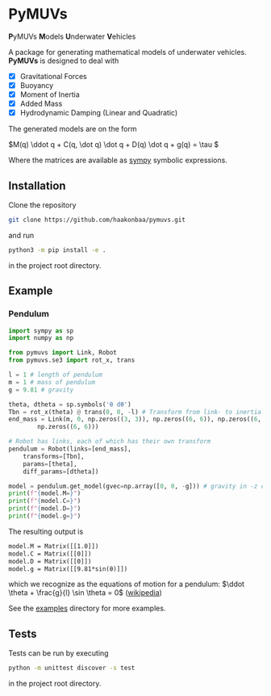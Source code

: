 # PyMUVs

**P**yMUVs **M**odels **U**nderwater **V**ehicles

A package for generating mathematical models of underwater vehicles. **PyMUVs**
is designed to deal with
- [x] Gravitational Forces
- [x] Buoyancy
- [x] Moment of Inertia
- [x] Added Mass
- [x] Hydrodynamic Damping (Linear and Quadratic)

The generated models are on the form

$M(q) \ddot q + C(q, \dot q) \dot q + D(q) \dot q + g(q) = \tau $

Where the matrices are available as [sympy](https://www.sympy.org/en/index.html) symbolic expressions.

## Installation

Clone the repository
```bash
git clone https://github.com/haakonbaa/pymuvs.git
```
and run
```bash
python3 -m pip install -e .
```
in the project root directory.

## Example

### Pendulum

```python
import sympy as sp
import numpy as np

from pymuvs import Link, Robot
from pymuvs.se3 import rot_x, trans

l = 1 # length of pendulum
m = 1 # mass of pendulum
g = 9.81 # gravity

theta, dtheta = sp.symbols('θ dθ')
Tbn = rot_x(theta) @ trans(0, 0, -l) # Transform from link- to inertial-frame
end_mass = Link(m, 0, np.zeros((3, 3)), np.zeros((6, 6)), np.zeros((6, 6)),
        np.zeros((6, 6)))

# Robot has links, each of which has their own transform
pendulum = Robot(links=[end_mass],
    transforms=[Tbn],
    params=[theta],
    diff_params=[dtheta])

model = pendulum.get_model(gvec=np.array([0, 0, -g])) # gravity in -z direction
print(f"{model.M=}")
print(f"{model.C=}")
print(f"{model.D=}")
print(f"{model.g=}")
```

The resulting output is
```txt
model.M = Matrix([[1.0]])
model.C = Matrix([[0]])
model.D = Matrix([[0]])
model.g = Matrix([[9.81*sin(θ)]])
```
which we recognize as the equations of motion for a pendulum:
$\ddot \theta + \frac{g}{l} \sin \theta = 0$
([wikipedia](https://en.wikipedia.org/wiki/Pendulum))

See the [examples](./examples) directory for more examples.

## Tests

Tests can be run by executing
```bash
python -m unittest discover -s test
```
in the project root directory.
